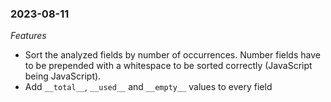 ### 2023-08-11

*Features*
- Sort the analyzed fields by number of occurrences. Number fields have to be prepended with a whitespace to be sorted correctly (JavaScript being JavaScript).
- Add `__total__`, `__used__` and `__empty__` values to every field